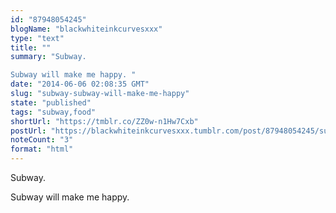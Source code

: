 ```yaml
---
id: "87948054245"
blogName: "blackwhiteinkcurvesxxx"
type: "text"
title: ""
summary: "Subway. 

Subway will make me happy. "
date: "2014-06-06 02:08:35 GMT"
slug: "subway-subway-will-make-me-happy"
state: "published"
tags: "subway,food"
shortUrl: "https://tmblr.co/ZZ0w-n1Hw7Cxb"
postUrl: "https://blackwhiteinkcurvesxxx.tumblr.com/post/87948054245/subway-subway-will-make-me-happy"
noteCount: "3"
format: "html"
---
```


Subway. 

Subway will make me happy.